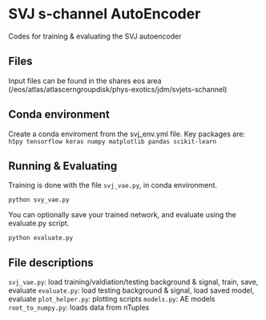 # SVJ s-channel AutoEncoder

Codes for training & evaluating the SVJ autoencoder

## Files

Input files can be found in the shares eos area (/eos/atlas/atlascerngroupdisk/phys-exotics/jdm/svjets-schannel)

## Conda environment

Create a conda enviroment from the svj\_env.yml file. Key packages are:
`h5py tensorflow keras numpy matplotlib pandas scikit-learn`

## Running & Evaluating

Training is done with the file `svj_vae.py`, in conda environment.
```
python svy_vae.py
```

You can optionally save your trained network, and evaluate using the evaluate.py script.
```
python evaluate.py
```

## File descriptions
`svj_vae.py`: load training/valdiation/testing background & signal, train, save, evaluate
`evaluate.py`: load testing background & signal, load saved model, evaluate
`plot_helper.py`: plotting scripts
`models.py`: AE models
`root_to_numpy.py`: loads data from nTuples
